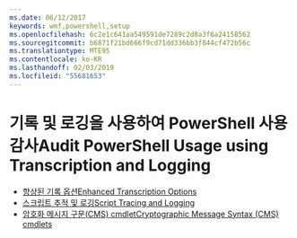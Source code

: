 ```yaml
---
ms.date: 06/12/2017
keywords: wmf,powershell,setup
ms.openlocfilehash: 6c2e1c641aa549591de7289c2d8a3f6a24158562
ms.sourcegitcommit: b6871f21bd666f9cd71dd336bb3f844cf472b56c
ms.translationtype: MTE95
ms.contentlocale: ko-KR
ms.lasthandoff: 02/03/2019
ms.locfileid: "55681653"
---
```

# <a name="audit-powershell-usage-using-transcription-and-logging"></a><span data-ttu-id="5afba-102">기록 및 로깅을 사용하여 PowerShell 사용 감사</span><span class="sxs-lookup"><span data-stu-id="5afba-102">Audit PowerShell Usage using Transcription and Logging</span></span>

- [<span data-ttu-id="5afba-103">향상된 기록 옵션</span><span class="sxs-lookup"><span data-stu-id="5afba-103">Enhanced Transcription Options</span></span>](audit_transcript.md)
- [<span data-ttu-id="5afba-104">스크립트 추적 및 로깅</span><span class="sxs-lookup"><span data-stu-id="5afba-104">Script Tracing and Logging</span></span>](audit_script.md)
- [<span data-ttu-id="5afba-105">암호화 메시지 구문(CMS) cmdlet</span><span class="sxs-lookup"><span data-stu-id="5afba-105">Cryptographic Message Syntax (CMS) cmdlets</span></span>](audit_cms.md)
